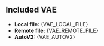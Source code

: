 
## Included VAE

- **Local file:** {VAE_LOCAL_FILE}
- **Remote file:** {VAE_REMOTE_FILE}
- **AutoV2:** {VAE_AUTOV2}